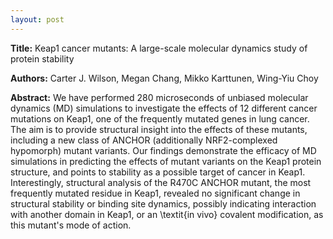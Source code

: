 ```yaml
---
layout: post
---
```


<b>Title:</b>
Keap1 cancer mutants: A large-scale molecular dynamics study of protein stability

<b>Authors:</b>
Carter J. Wilson, Megan Chang, Mikko Karttunen, Wing-Yiu Choy

<b>Abstract:</b>
We have performed 280 microseconds of unbiased molecular dynamics (MD) simulations to investigate the effects of 12 different cancer mutations on Keap1, one of the frequently mutated genes in lung cancer. The aim is to provide structural insight into the effects of these mutants, including a new class of ANCHOR (additionally NRF2-complexed hypomorph) mutant variants. Our findings demonstrate the efficacy of MD simulations in predicting the effects of mutant variants on the Keap1 protein structure, and points to stability as a possible target of cancer in Keap1. Interestingly, structural analysis of the R470C ANCHOR mutant, the most frequently mutated residue in Keap1, revealed no significant change in structural stability or binding site dynamics, possibly indicating interaction with another domain in Keap1, or an \textit{in vivo} covalent modification, as this mutant's mode of action.

